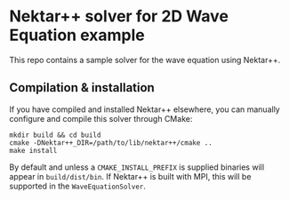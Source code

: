 # Nektar++ solver for 2D Wave Equation example

This repo contains a sample solver for the wave equation using Nektar++.


## Compilation & installation

If you have compiled and installed Nektar++ elsewhere, you can manually configure and compile this solver through CMake:
```
mkdir build && cd build
cmake -DNektar++_DIR=/path/to/lib/nektar++/cmake ..
make install
```
By default and unless a `CMAKE_INSTALL_PREFIX` is supplied binaries will appear in `build/dist/bin`. If Nektar++ is built with MPI, this will be supported in the `WaveEquationSolver`.



